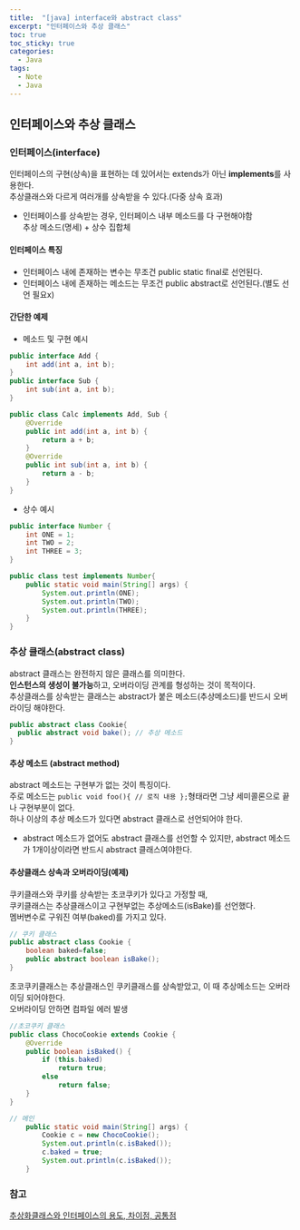 ```yaml
---
title:  "[java] interface와 abstract class"
excerpt: "인터페이스와 추상 클래스"
toc: true
toc_sticky: true
categories:
  - Java
tags:
  - Note
  - Java
---
```

## 인터페이스와 추상 클래스  
### 인터페이스(interface)  
인터페이스의 구현(상속)을 표현하는 데 있어서는 extends가 아닌 **implements**를 사용한다.  
추상클래스와 다르게 여러개를 상속받을 수 있다.(다중 상속 효과)  
  + 인터페이스를 상속받는 경우, 인터페이스 내부 메소드를 다 구현해야함  
추상 메소드(명세) + 상수 집합체  

#### 인터페이스 특징  
* 인터페이스 내에 존재하는 변수는 무조건 public static final로 선언된다.  
* 인터페이스 내에 존재하는 메소드는 무조건 public abstract로 선언된다.(별도 선언 필요x)  

#### 간단한 예제  
* 메소드 및 구현 예시  
```java
public interface Add {
	int add(int a, int b);
}
public interface Sub {
	int sub(int a, int b);
}
```
```java
public class Calc implements Add, Sub {
	@Override
	public int add(int a, int b) {
		return a + b;
	}
	@Override
	public int sub(int a, int b) {
		return a - b;
	}
}
```


* 상수 예시  
```java
public interface Number {
	int ONE = 1;
	int TWO = 2;
	int THREE = 3;
}
```
```java
public class test implements Number{
	public static void main(String[] args) {
		System.out.println(ONE);
		System.out.println(TWO);
		System.out.println(THREE);
	}
}
```


### 추상 클래스(abstract class)    
abstract 클래스는 완전하지 않은 클래스를 의미한다.  
**인스턴스의 생성이 불가능**하고, 오버라이딩 관계를 형성하는 것이 목적이다.  
추상클래스를 상속받는 클래스는 abstract가 붙은 메소드(추상메소드)를 반드시 오버라이딩 해야한다.  
```java
public abstract class Cookie{
  public abstract void bake(); // 추상 메소드
}
```
#### 추상 메소드 (abstract method)  
abstract 메소드는 구현부가 없는 것이 특징이다.  
주로 메소드는 <code>public void foo(){  // 로직 내용 };</code>형태라면 그냥 세미콜론으로 끝나 구현부분이 없다.  
하나 이상의 추상 메소드가 있다면 abstract 클래스로 선언되어야 한다.  

* abstract 메소드가 없어도 abstract 클래스를 선언할 수 있지만, abstract 메소드가 1개이상이라면 반드시 abstract 클래스여야한다.  

#### 추상클래스 상속과 오버라이딩(예제)  
쿠키클래스와 쿠키를 상속받는 초코쿠키가 있다고 가정할 때,  
쿠키클래스는 추상클래스이고 구현부없는 추상메소드(isBake)를 선언했다.  
멤버변수로 구워진 여부(baked)를 가지고 있다.  
```java
// 쿠키 클래스
public abstract class Cookie {
	boolean baked=false;
	public abstract boolean isBake();
}
```

초코쿠키클래스는 추상클래스인 쿠키클래스를 상속받았고, 이 때 추상메소드는 오버라이딩 되어야한다.  
오버라이딩 안하면 컴파일 에러 발생  
```java
//초코쿠키 클래스
public class ChocoCookie extends Cookie {
	@Override
	public boolean isBaked() {
		if (this.baked)
			return true;
		else
			return false;
	}
}
```
```java
// 메인
	public static void main(String[] args) {
		Cookie c = new ChocoCookie();
		System.out.println(c.isBaked());
		c.baked = true;
		System.out.println(c.isBaked());
	}
```
### 참고  
[추상화클래스와 인터페이스의 용도, 차이점, 공통점](https://marobiana.tistory.com/58)  